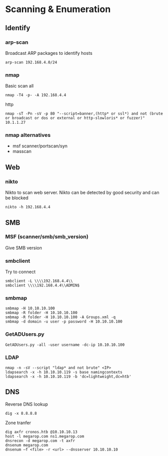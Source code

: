 # Scanning & Enumeration
## Identify
### arp-scan
Broadcast ARP packages to identify hosts
```
arp-scan 192.168.4.0/24
```
### nmap
Basic scan all
```
nmap -T4 -p- -A 192.168.4.4
```
http
```
nmap -sT -Pn -sV -p 80 "--script=banner,(http* or ssl*) and not (brute or broadcast or dos or external or http-slowloris* or fuzzer)" 10.1.1.27
```

### nmap alternatives
- msf scanner/portscan/syn
- masscan

## Web

### nikto
Nikto to scan web server. Nikto can be detected by good security and can be blocked
```
nikto -h 192.168.4.4
```

## SMB

### MSF (scanner/smb/smb_version)
Give SMB version

### smbclient
Try to connect
```
smbclient -L \\\\192.168.4.4\\
smbclient \\\\192.168.4.4\\ADMIN$
```

### smbmap
```
smbmap -H 10.10.10.100
smbmap -R folder -H 10.10.10.100
smbmap -R folder -H 10.10.10.100 -A Groups.xml -q
smbmap -d domain -u user -p password -H 10.10.10.100
```

### GetADUsers.py
```
GetADUsers.py -all -user username -dc-ip 10.10.10.100
```

### LDAP
```
nmap -n -sV --script "ldap* and not brute" <IP>
ldapsearch -x -h 10.10.10.119 -s base namingcontexts
ldapsearch -x -h 10.10.10.119 -b 'dc=lightweight,dc=htb'
```

## DNS
Reverse DNS lookup
```
dig -x 8.8.8.8
```

Zone tranfer
```
dig axfr cronos.htb @10.10.10.13
host -l megarop.com ns1.megarop.com
dnsrecon -d megarop.com -t axfr
dnsenum megarop.com
dnsenum –f <file> -r <url> --dnsserver 10.10.10.10
```
